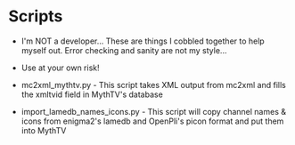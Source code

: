 Scripts
=======
- I'm NOT a developer... These are things I cobbled together to help myself out. Error checking and sanity are not my style...
- Use at your own risk!

- mc2xml_mythtv.py - This script takes XML output from mc2xml and fills the xmltvid field in MythTV's database
- import_lamedb_names_icons.py - This script will copy channel names & icons from enigma2's lamedb and OpenPli's picon format and put them into MythTV
